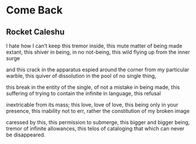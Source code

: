 # Come Back
## Rocket Caleshu
I hate how I can’t keep this tremor inside, this mute
matter of being made extant, this shiver in being, in
no not-being, this wild flying up from the inner surge

and this crack in the apparatus espied around
the corner from my particular warble, this
quiver of dissolution in the pool of no single thing,

this break in the entity of the single, of not
a mistake in being made, this suffering of trying
to contain the infinite in language, this refusal

inextricable from its mass; this love, love of
love, this being only in your presence, this inability
not to err, rather the constitution of my broken image

caressed by this, this permission to submerge, this bigger
and bigger being, tremor of infinite allowances, this telos
of cataloging that which can never be disappeared.